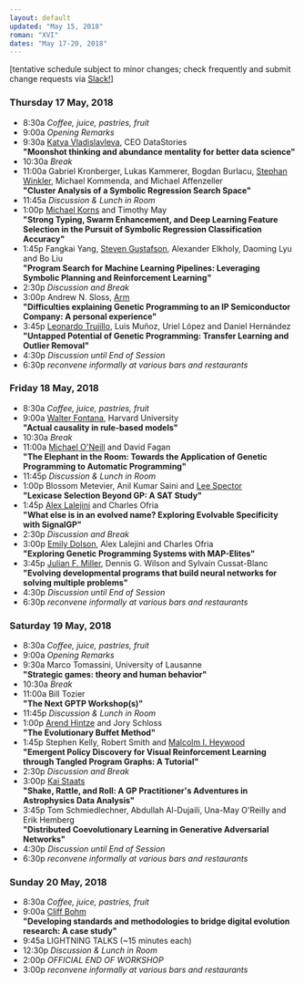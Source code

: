 ```yaml
---
layout: default
updated: "May 15, 2018"
roman: "XVI"
dates: "May 17-20, 2018"
---
```


[tentative schedule subject to minor changes; check frequently and submit change requests via [Slack!](https://gptp-workshops.slack.com)]

### Thursday 17 May, 2018
- 8:30a _Coffee, juice, pastries, fruit_
- 9:00a _Opening Remarks_
- 9:30a [Katya Vladislavleva](https://datastories.com/about), CEO DataStories  
**"Moonshot thinking and abundance mentality for better data science"**
- 10:30a _Break_
- 11:00a Gabriel Kronberger, Lukas Kammerer, Bogdan Burlacu, [Stephan Winkler](https://heal.heuristiclab.com/team/winkler), Michael Kommenda, and Michael Affenzeller  
**"Cluster Analysis of a Symbolic Regression Search Space"**
- 11:45a _Discussion & Lunch in Room_
- 1:00p [Michael Korns](http://www.korns.com) and Timothy May  
**"Strong Typing, Swarm Enhancement, and Deep Learning Feature Selection in the Pursuit of Symbolic Regression Classification Accuracy"**
- 1:45p Fangkai Yang, [Steven Gustafson](https://www.maana.io/blog/steven-gustafson), Alexander Elkholy, Daoming Lyu and Bo Liu  
**"Program Search for Machine Learning Pipelines: Leveraging Symbolic Planning and Reinforcement Learning"**
- 2:30p _Discussion and Break_
- 3:00p Andrew N. Sloss, [Arm](https://www.arm.com)  
**"Difficulties explaining Genetic Programming to an IP Semiconductor Company: A personal experience"**
- 3:45p [Leonardo Trujillo](http://www.tree-lab.org/index.php/people-2/reserachers/46-leonardo-trujillo), Luis Muñoz, Uriel López and Daniel Hernández  
**"Untapped Potential of Genetic Programming: Transfer Learning and Outlier Removal"**
- 4:30p _Discussion until End of Session_
- 6:30p _reconvene informally at various bars and restaurants_

### Friday 18 May, 2018
- 8:30a _Coffee, juice, pastries, fruit_
- 9:00a [Walter Fontana](https://fontana.hms.harvard.edu), Harvard University  
**"Actual causality in rule-based models"**
- 10:30a _Break_
- 11:00a [Michael O'Neill](http://ncra.ucd.ie) and David Fagan  
**"The Elephant in the Room: Towards the Application of Genetic Programming to Automatic Programming"**
- 11:45p _Discussion & Lunch in Room_
- 1:00p Blossom Metevier, Anil Kumar Saini and [Lee Spector](http://faculty.hampshire.edu/lspector)  
**"Lexicase Selection Beyond GP: A SAT Study"**
- 1:45p [Alex Lalejini](http://lalejini.com) and Charles Ofria  
**"What else is in an evolved name? Exploring Evolvable Specificity with SignalGP"**
- 2:30p _Discussion and Break_
- 3:00p [Emily Dolson](http://cse.msu.edu/~dolsonem), Alex Lalejini and Charles Ofria  
**"Exploring Genetic Programming Systems with MAP-Elites"**
- 3:45p [Julian F. Miller](https://www.york.ac.uk/electronic-engineering/staff/julian_miller), Dennis G. Wilson and Sylvain Cussat-Blanc  
**"Evolving developmental programs that build neural networks for solving multiple problems"**
- 4:30p _Discussion until End of Session_
- 6:30p _reconvene informally at various bars and restaurants_


### Saturday 19 May, 2018
- 8:30a _Coffee, juice, pastries, fruit_
- 9:00a _Opening Remarks_
- 9:30a Marco Tomassini, University of Lausanne  
**"Strategic games: theory and human behavior"**
- 10:30a _Break_
- 11:00a Bill Tozier  
**"The Next GPTP Workshop(s)"**
- 11:45p _Discussion & Lunch in Room_
- 1:00p [Arend Hintze](http://hintzelab.msu.edu) and Jory Schloss  
**"The Evolutionary Buffet Method"**
- 1:45p Stephen Kelly, Robert Smith and [Malcolm I. Heywood](https://web.cs.dal.ca/~mheywood)  
**"Emergent Policy Discovery for Visual Reinforcement Learning through Tangled Program Graphs: A Tutorial"**
- 2:30p _Discussion and Break_
- 3:00p [Kai Staats](https://www.kaistaats.com)  
**"Shake, Rattle, and Roll: A GP Practitioner's Adventures in Astrophysics Data Analysis"**
- 3:45p Tom Schmiedlechner, Abdullah Al-Dujaili, Una-May O'Reilly and Erik Hemberg  
**"Distributed Coevolutionary Learning in Generative Adversarial Networks"**
- 4:30p _Discussion until End of Session_
- 6:30p _reconvene informally at various bars and restaurants_

### Sunday 20 May, 2018
- 8:30a _Coffee, juice, pastries, fruit_
- 9:00a [Cliff Bohm](https://cliffbohm.weebly.com)  
**"Developing standards and methodologies to bridge digital evolution research: A case study"**
- 9:45a LIGHTNING TALKS (~15 minutes each)
- 12:30p _Discussion & Lunch in Room_
- 2:00p *OFFICIAL END OF WORKSHOP*
- 3:00p _reconvene informally at various bars and restaurants_

